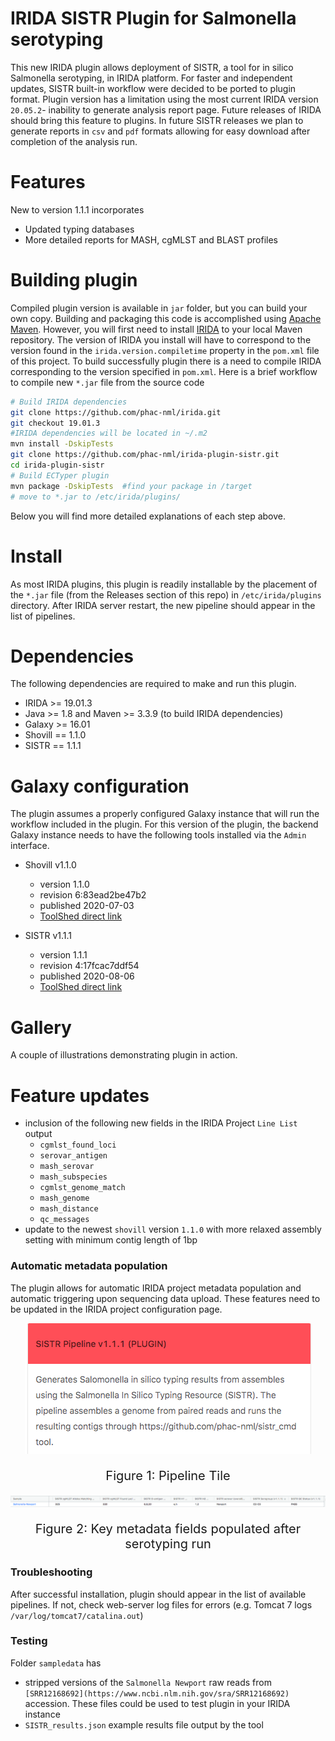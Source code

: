# IRIDA SISTR Plugin for Salmonella serotyping
This new IRIDA plugin allows deployment of SISTR, a tool for in silico Salmonella serotyping, in IRIDA platform. For faster and independent updates, SISTR built-in workflow were decided to be ported to plugin format. Plugin version has a limitation using the most current IRIDA version `20.05.2`- inability to generate analysis report page. Future releases of IRIDA should bring this feature to plugins. In future SISTR releases we plan to generate reports in `csv` and `pdf` formats allowing for easy download after completion of the analysis run.



# Features
New to version 1.1.1 incorporates

* Updated typing databases
* More detailed reports for MASH, cgMLST and BLAST profiles

# Building plugin
Compiled plugin version is available in `jar` folder, but you can build your own copy. Building and packaging this code is accomplished using [Apache Maven](http://maven.apache.org/download.cgi). However, you will first need to install [IRIDA](https://github.com/phac-nml/irida) to your local Maven repository. The version of IRIDA you install will have to correspond to the version found in the `irida.version.compiletime` property in the `pom.xml` file of this project. To build successfully plugin there is a need to compile IRIDA corresponding to the version specified in `pom.xml`. 
Here is a brief workflow to compile new `*.jar` file from the source code 

```bash
# Build IRIDA dependencies
git clone https://github.com/phac-nml/irida.git
git checkout 19.01.3
#IRIDA dependencies will be located in ~/.m2
mvn install -DskipTests 
git clone https://github.com/phac-nml/irida-plugin-sistr.git
cd irida-plugin-sistr
# Build ECTyper plugin
mvn package -DskipTests  #find your package in /target
# move to *.jar to /etc/irida/plugins/
```
Below you will find more detailed explanations of each step above.

# Install
As most IRIDA plugins, this plugin is readily installable by the placement of the `*.jar` file (from the Releases section of this repo) in `/etc/irida/plugins` directory. After IRIDA server restart, the new pipeline should appear in the list of pipelines. 


# Dependencies

The following dependencies are required to make and run this plugin.

* IRIDA >= 19.01.3
* Java >= 1.8 and Maven >= 3.3.9 (to build IRIDA dependencies)
* Galaxy >= 16.01
* Shovill == 1.1.0
* SISTR == 1.1.1

# Galaxy configuration
The plugin assumes a properly configured Galaxy instance that will run the workflow included in the plugin.
For this version of the plugin, the backend Galaxy instance needs to have the following tools installed via the `Admin` interface.

* Shovill v1.1.0
	* version 1.1.0
  	* revision 6:83ead2be47b2
  	* published 2020-07-03
  	* [ToolShed direct link](https://toolshed.g2.bx.psu.edu/repos/iuc/shovill/shovill/1.1.0+galaxy0)

  
* SISTR v1.1.1
	* version 1.1.1
	* revision 4:17fcac7ddf54
	* published 2020-08-06
	* [ToolShed direct link](https://toolshed.g2.bx.psu.edu/view/nml/sistr_cmd/17fcac7ddf54)

# Gallery
A couple of illustrations demonstrating plugin in action.

# Feature updates
* inclusion of the following new fields in the IRIDA Project `Line List` output
	* `cgmlst_found_loci`
	* `serovar_antigen`
	* `mash_serovar`
	* `mash_subspecies`
	* `cgmlst_genome_match`
	* `mash_genome`
	* `mash_distance`
	* `qc_messages`
* update to the newest `shovill` version `1.1.0` with more relaxed assembly setting with minimum contig length of 1bp


### Automatic metadata population
The plugin allows for automatic IRIDA project metadata population and automatic triggering upon sequencing data upload. These features need to be updated in the IRIDA project configuration page.

<p align="center">
  <img src="./pics/PipelineTile.png">
</p>
<p align="center" style="font-style:bold;font-size: 20px">Figure 1: Pipeline Tile</p>

<p align="center">
  <img src="./pics/LineListMeta.png">
</p>
<p align="center" style="font-style:bold;font-size: 20px">Figure 2: Key metadata fields populated after serotyping run</p>
<p align="center"></p>


### Troubleshooting
After successful installation, plugin should appear in the list of available pipelines. If not, check web-server log files for errors (e.g. Tomcat 7 logs `/var/log/tomcat7/catalina.out`)


### Testing
Folder `sampledata` has
* stripped versions of the `Salmonella Newport` raw reads from `[SRR12168692](https://www.ncbi.nlm.nih.gov/sra/SRR12168692)` accession. These files could be used to test plugin in your IRIDA instance
* `SISTR_results.json` example results file output by the tool 





